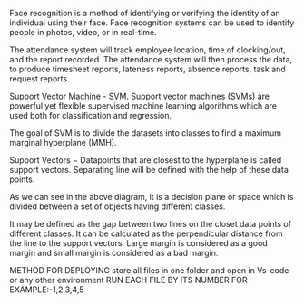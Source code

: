 Face recognition is a method of identifying or verifying the identity of an individual using their face. 
Face recognition systems can be used to identify people in photos, video, or in real-time.

The attendance system will track employee location, time of clocking/out, and the report recorded. 
The attendance system will then process the data, to produce timesheet reports, lateness reports, absence reports, task and request reports.

Support Vector Machine - SVM.
Support vector machines (SVMs) are powerful yet flexible supervised machine learning algorithms which are used both for classification and regression.

 The goal of SVM is to divide the datasets into classes to find a maximum marginal hyperplane (MMH).


Support Vectors − Datapoints that are closest to the hyperplane is called support vectors. Separating line will be defined with the help of these data points.

As we can see in the above diagram, it is a decision plane or space which is divided between a set of objects having different classes.

It may be defined as the gap between two lines on the closet data points of different classes.
It can be calculated as the perpendicular distance from the line to the support vectors. 
Large margin is considered as a good margin and small margin is considered as a bad margin.



METHOD FOR DEPLOYING
store all files in one folder and open in Vs-code or any other environment 
RUN EACH FILE BY ITS NUMBER FOR EXAMPLE:-1,2,3,4,5

